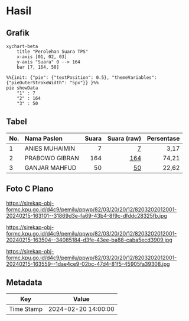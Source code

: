 # Hasil

## Grafik

```mermaid
xychart-beta
    title "Perolehan Suara TPS"
    x-axis [01, 02, 03]
    y-axis "Suara" 0 --> 164
    bar [7, 164, 50]
```

```mermaid
%%{init: {"pie": {"textPosition": 0.5}, "themeVariables": {"pieOuterStrokeWidth": "5px"}} }%%
pie showData
    "1" : 7
    "2" : 164
    "3" : 50
```

## Tabel

| No. | Nama Paslon    | Suara | Suara (raw) | Persentase |
|:--- |:-------------- | -----:| -----------:| ----------:|
| 1   | ANIES MUHAIMIN | 7     | [7][p-1]    | 3,17       |
| 2   | PRABOWO GIBRAN | 164   | [164][p-2]  | 74,21      |
| 3   | GANJAR MAHFUD  | 50    | [50][p-3]   | 22,62      |


[p-1]: https://github.com/gigit-pemilu/pemilu-2024-82-maluku-utara/blob/main/pilpres/hitung-suara/sub/82-maluku-utara/sub/03-halmahera-utara/sub/20-kao-utara/sub/2012-dowongimaiti/sub/001-tps/sub/paslon-1.txt
[p-2]: https://github.com/gigit-pemilu/pemilu-2024-82-maluku-utara/blob/main/pilpres/hitung-suara/sub/82-maluku-utara/sub/03-halmahera-utara/sub/20-kao-utara/sub/2012-dowongimaiti/sub/001-tps/sub/paslon-2.txt
[p-3]: https://github.com/gigit-pemilu/pemilu-2024-82-maluku-utara/blob/main/pilpres/hitung-suara/sub/82-maluku-utara/sub/03-halmahera-utara/sub/20-kao-utara/sub/2012-dowongimaiti/sub/001-tps/sub/paslon-3.txt

## Foto C Plano

https://sirekap-obj-formc.kpu.go.id/d4c9/pemilu/ppwp/82/03/20/20/12/8203202012001-20240215-163101--31869d3e-fa69-43b4-8f9c-dfddc28325fb.jpg

https://sirekap-obj-formc.kpu.go.id/d4c9/pemilu/ppwp/82/03/20/20/12/8203202012001-20240215-163504--34085184-d3fe-43ee-ba88-caba5ecd3909.jpg

https://sirekap-obj-formc.kpu.go.id/d4c9/pemilu/ppwp/82/03/20/20/12/8203202012001-20240215-163559--1dae4ce9-02bc-47d4-81f5-45905fa39308.jpg


## Metadata

| Key        | Value               |
| ---------- | ------------------- |
| Time Stamp | 2024-02-20 14:00:00 |



